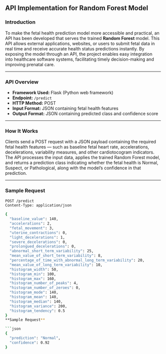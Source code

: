 ## API Implementation for Random Forest Model

### Introduction

To make the fetal health prediction model more accessible and practical, an API has been developed that serves the trained **Random Forest** model. This API allows external applications, websites, or users to submit fetal data in real time and receive accurate health status predictions instantly. By exposing the model through an API, the project enables easy integration into healthcare software systems, facilitating timely decision-making and improving prenatal care.

---

### API Overview

- **Framework Used:** Flask (Python web framework)
- **Endpoint:** `/predict`
- **HTTP Method:** POST
- **Input Format:** JSON containing fetal health features
- **Output Format:** JSON containing predicted class and confidence score

---

### How It Works

Clients send a POST request with a JSON payload containing the required fetal health features — such as baseline fetal heart rate, accelerations, decelerations, variability measures, and other cardiotocogram indicators. The API processes the input data, applies the trained Random Forest model, and returns a prediction class indicating whether the fetal health is Normal, Suspect, or Pathological, along with the model’s confidence in that prediction.

---

### Sample Request

```bash
POST /predict
Content-Type: application/json

{
  "baseline_value": 140,
  "accelerations": 2,
  "fetal_movement": 3,
  "uterine_contractions": 0,
  "light_decelerations": 1,
  "severe_decelerations": 0,
  "prolongued_decelerations": 0,
  "abnormal_short_term_variability": 25,
  "mean_value_of_short_term_variability": 8,
  "percentage_of_time_with_abnormal_long_term_variability": 20,
  "mean_value_of_long_term_variability": 10,
  "histogram_width": 50,
  "histogram_min": 100,
  "histogram_max": 160,
  "histogram_number_of_peaks": 4,
  "histogram_number_of_zeroes": 0,
  "histogram_mode": 140,
  "histogram_mean": 140,
  "histogram_median": 140,
  "histogram_variance": 200,
  "histogram_tendency": 0.5
}
**Sample Request**

```json
{
  "prediction": "Normal",
  "confidence": 0.92
}



